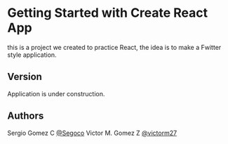 # Getting Started with Create React App

this is a project we created to practice React, the idea is to make a Fwitter style application.

## Version
Application is under construction.

## Authors 
Sergio Gomez C [@Segoco](https://github.com/segoco "@Segoco")
Victor M. Gomez Z [@victorm27](https://github.com/victorm27 "@victorm27")
